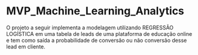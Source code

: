 # MVP_Machine_Learning_Analytics
O projeto a seguir implementa a modelagem utilizando REGRESSÃO LOGÍSTICA em uma tabela de leads de uma plataforma de educação online e tem como saída a probabilidade de conversão ou não conversão desse lead em cliente.
